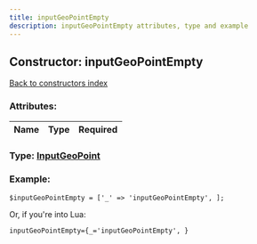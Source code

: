 ```yaml
---
title: inputGeoPointEmpty
description: inputGeoPointEmpty attributes, type and example
---
```

## Constructor: inputGeoPointEmpty  
[Back to constructors index](index.md)



### Attributes:

| Name     |    Type       | Required |
|----------|:-------------:|---------:|



### Type: [InputGeoPoint](../types/InputGeoPoint.md)


### Example:

```
$inputGeoPointEmpty = ['_' => 'inputGeoPointEmpty', ];
```  

Or, if you're into Lua:  


```
inputGeoPointEmpty={_='inputGeoPointEmpty', }

```


